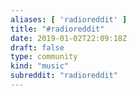 ```yaml
---
aliases: [ 'radioreddit' ]
title: "#radioreddit"
date: 2019-01-02T22:09:18Z
draft: false
type: community
kind: "music"
subreddit: "radioreddit"
---
```

